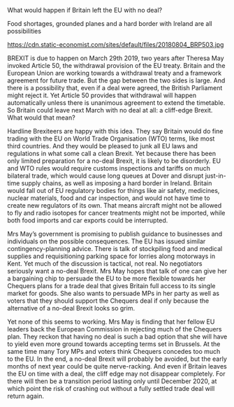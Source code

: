 What would happen if Britain left the EU with no deal?

Food shortages, grounded planes and a hard border with Ireland are all possibilities

https://cdn.static-economist.com/sites/default/files/20180804_BRP503.jpg

BREXIT is due to happen on March 29th 2019, two years after Theresa May invoked Article 50, the withdrawal provision of the EU treaty. Britain and the European Union are working towards a withdrawal treaty and a framework agreement for future trade. But the gap between the two sides is large. And there is a possibility that, even if a deal were agreed, the British Parliament might reject it. Yet Article 50 provides that withdrawal will happen automatically unless there is unanimous agreement to extend the timetable. So Britain could leave next March with no deal at all: a cliff-edge Brexit. What would that mean?

Hardline Brexiteers are happy with this idea. They say Britain would do fine trading with the EU on World Trade Organisation (WTO) terms, like most third countries. And they would be pleased to junk all EU laws and regulations in what some call a clean Brexit. Yet because there has been only limited preparation for a no-deal Brexit, it is likely to be disorderly. EU and WTO rules would require customs inspections and tariffs on much bilateral trade, which would cause long queues at Dover and disrupt just-in-time supply chains, as well as imposing a hard border in Ireland. Britain would fall out of EU regulatory bodies for things like air safety, medicines, nuclear materials, food and car inspection, and would not have time to create new regulators of its own. That means aircraft might not be allowed to fly and radio isotopes for cancer treatments might not be imported, while both food imports and car exports could be interrupted.

Mrs May’s government is promising to publish guidance to businesses and individuals on the possible consequences. The EU has issued similar contingency-planning advice. There is talk of stockpiling food and medical supplies and requisitioning parking space for lorries along motorways in Kent. Yet much of the discussion is tactical, not real. No negotiators seriously want a no-deal Brexit. Mrs May hopes that talk of one can give her a bargaining chip to persuade the EU to be more flexible towards her Chequers plans for a trade deal that gives Britain full access to its single market for goods. She also wants to persuade MPs in her party as well as voters that they should support the Chequers deal if only because the alternative of a no-deal Brexit looks so grim.

Yet none of this seems to working. Mrs May is finding that her fellow EU leaders back the European Commission in rejecting much of the Chequers plan. They reckon that having no deal is such a bad option that she will have to yield even more ground towards accepting terms set in Brussels. At the same time many Tory MPs and voters think Chequers concedes too much to the EU. In the end, a no-deal Brexit will probably be avoided, but the early months of next year could be quite nerve-racking. And even if Britain leaves the EU on time with a deal, the cliff edge may not disappear completely. For there will then be a transition period lasting only until December 2020, at which point the risk of crashing out without a fully settled trade deal will return again.